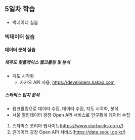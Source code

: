 ## 5일차 학습
- 빅데이터 실습

### 빅데이터 실습
#### 데이터 분석 실습


##### 제주도 핫플레이스 웹크롤링 및 분석
- 지도 시각화 
    - 카카오 API 사용, https://developers.kakao.com

##### 스타벅스 입지 분석
- 웹크롤링으로 데이터 수집, 데이터 수집, 지도 시각화, 분석
- 서울 열린데이터 광장 Open API 서비스로 인구통계 데이터 수집

1. 스타벅스 코리아 웹사이트(https://www.starbucks.co.kr/)
2. 린데이터 광장 Open API 서비스(https://data.seoul.go.kr/)